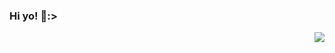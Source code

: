 ### Hi yo! 👋:>


 <img align="right" src="https://github-readme-stats-git-masterrstaa-rickstaa.vercel.app/api?username=ehddus20201&include_all_commits=true&count_private=true&show_icons=true&theme=flag-india" />

<!--
**ehddus20201/ehddus20201** is a ✨ _special_ ✨ repository because its `README.md` (this file) appears on your GitHub profile.

Here are some ideas to get you started:

- 🔭 I’m currently working on ...
- 🌱 I’m currently learning ...
- 👯 I’m looking to collaborate on ...
- 🤔 I’m looking for help with ...
- 💬 Ask me about ...
- 📫 How to reach me: ...
- 😄 Pronouns: ...
- ⚡ Fun fact: ...
-->
